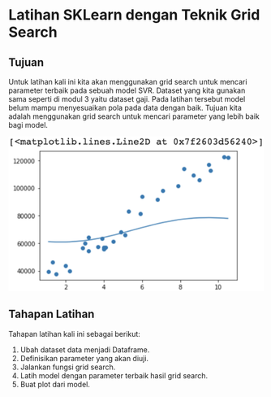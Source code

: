 # Latihan SKLearn dengan Teknik Grid Search
## Tujuan
Untuk latihan kali ini kita akan menggunakan grid search untuk mencari parameter terbaik pada sebuah model SVR. Dataset yang kita gunakan sama seperti di modul 3 yaitu dataset gaji. Pada latihan tersebut model belum mampu menyesuaikan pola pada data dengan baik. Tujuan kita adalah menggunakan grid search untuk mencari parameter yang lebih baik bagi model.

![alt text](image.png)
## Tahapan Latihan
Tahapan latihan kali ini sebagai berikut:

1. Ubah dataset data menjadi Dataframe.
2. Definisikan parameter yang akan diuji.
3. Jalankan fungsi grid search.
4. Latih model dengan parameter terbaik hasil grid search.
5. Buat plot dari model.